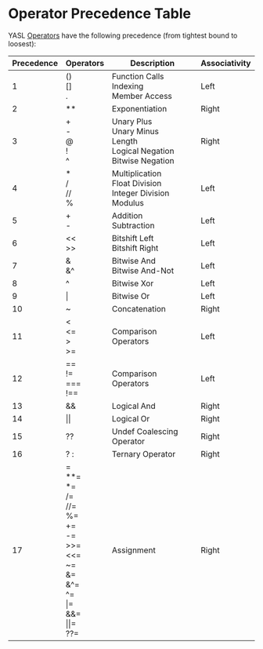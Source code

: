 # Operator Precedence Table

YASL [Operators](/docs/expressions/operators) have the following precedence (from tightest bound to loosest):

| Precedence | Operators | Description | Associativity |
|------------|-----------|-------------|---------------|
| 1          | () <br> [] <br> .   | Function Calls <br> Indexing <br> Member Access | Left |
| 2          | **        | Exponentiation | Right      |
| 3          | + <br> - <br> @ <br> ! <br> ^ | Unary Plus <br> Unary Minus <br> Length <br> Logical Negation <br> Bitwise Negation | Right |
| 4          | * <br> / <br> // <br> % | Multiplication <br> Float Division <br> Integer Division <br> Modulus | Left |
| 5          | + <br> -  | Addition <br> Subtraction | Left |
| 6          | \<\< <br> \>\> | Bitshift Left <br> Bitshift Right | Left |
| 7          | & <br> &^      | Bitwise And <br> Bitwise And-Not | Left          |
| 8          | ^         | Bitwise Xor | Left          |
| 9          | \|        | Bitwise Or  | Left          |
| 10         | ~         | Concatenation | Right       |
| 11         | < <br> <= <br> > <br> >= | Comparison Operators | Left |
| 12         | == <br> != <br> === <br> !== | Comparison Operators | Left |
| 13         | &&        | Logical And | Right         |
| 14         | \|\|      | Logical Or  | Right         |
| 15         | ??        | Undef Coalescing Operator | Right |
| 16         | ? : | Ternary Operator | Right |
| 17         |  = <br> **= <br> *= <br> /= <br> //= <br> %= <br> += <br> -= <br> \>\>= <br> \<\<= <br> ~= <br> &= <br> &^= <br> ^= <br> \|= <br> &&= <br> \|\|= <br> ??=  | Assignment  | Right |


